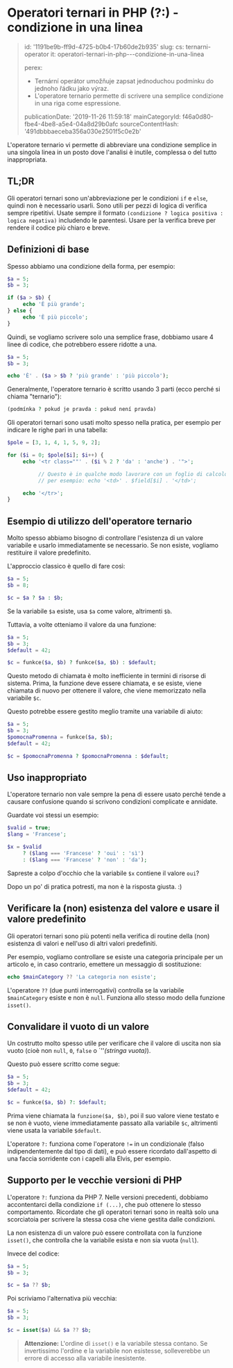 Operatori ternari in PHP (?:) - condizione in una linea
=======================================================

> id: '1191be9b-ff9d-4725-b0b4-17b60de2b935'
> slug:
> 	cs: ternarni-operator
> 	it: operatori-ternari-in-php---condizione-in-una-linea
> 
> perex:
> 	- Ternární operátor umožňuje zapsat jednoduchou podmínku do jednoho řádku jako výraz.
> 	- L'operatore ternario permette di scrivere una semplice condizione in una riga come espressione.
> 
> publicationDate: '2019-11-26 11:59:18'
> mainCategoryId: f46a0d80-fbe4-4be8-a5e4-04a8d29b0afc
> sourceContentHash: '491dbbbaeceba356a030e2501f5c0e2b'

L'operatore ternario vi permette di abbreviare una condizione semplice in una singola linea in un posto dove l'analisi è inutile, complessa o del tutto inappropriata.

TL;DR
------

Gli operatori ternari sono un'abbreviazione per le condizioni `if` e `else`, quindi non è necessario usarli. Sono utili per pezzi di logica di verifica sempre ripetitivi. Usate sempre il formato `(condizione ? logica positiva : logica negativa)` includendo le parentesi. Usare per la verifica breve per rendere il codice più chiaro e breve.

Definizioni di base
------------------

Spesso abbiamo una condizione della forma, per esempio:

```php
$a = 5;
$b = 3;

if ($a > $b) {
     echo 'È più grande';
} else {
     echo 'È più piccolo';
}
```

Quindi, se vogliamo scrivere solo una semplice frase, dobbiamo usare 4 linee di codice, che potrebbero essere ridotte a una.

```php
$a = 5;
$b = 3;

echo 'È' . ($a > $b ? 'più grande' : 'più piccolo');
```

Generalmente, l'operatore ternario è scritto usando 3 parti (ecco perché si chiama "ternario"):

```php
(podmínka ? pokud je pravda : pokud není pravda)
```

Gli operatori ternari sono usati molto spesso nella pratica, per esempio per indicare le righe pari in una tabella:

```php
$pole = [3, 1, 4, 1, 5, 9, 2];

for ($i = 0; $pole[$i]; $i++) {
     echo '<tr class=""' . ($i % 2 ? 'da' : 'anche') . '">';

          // Questo è in qualche modo lavorare con un foglio di calcolo...
          // per esempio: echo '<td>' . $field[$i] . '</td>';

     echo '</tr>';
}
```

Esempio di utilizzo dell'operatore ternario
------------------------------------

Molto spesso abbiamo bisogno di controllare l'esistenza di un valore variabile e usarlo immediatamente se necessario. Se non esiste, vogliamo restituire il valore predefinito.

L'approccio classico è quello di fare così:

```php
$a = 5;
$b = 8;

$c = $a ? $a : $b;
```

Se la variabile `$a` esiste, usa `$a` come valore, altrimenti `$b`.

Tuttavia, a volte otteniamo il valore da una funzione:

```php
$a = 5;
$b = 3;
$default = 42;

$c = funkce($a, $b) ? funkce($a, $b) : $default;
```

Questo metodo di chiamata è molto inefficiente in termini di risorse di sistema. Prima, la funzione deve essere chiamata, e se esiste, viene chiamata di nuovo per ottenere il valore, che viene memorizzato nella variabile `$c`.

Questo potrebbe essere gestito meglio tramite una variabile di aiuto:

```php
$a = 5;
$b = 3;
$pomocnaPromenna = funkce($a, $b);
$default = 42;

$c = $pomocnaPromenna ? $pomocnaPromenna : $default;
```

Uso inappropriato
------------------

L'operatore ternario non vale sempre la pena di essere usato perché tende a causare confusione quando si scrivono condizioni complicate e annidate.

Guardate voi stessi un esempio:

```php
$valid = true;
$lang = 'Francese';

$x = $valid
     ? ($lang === 'Francese' ? 'oui' : 'sì')
     : ($lang === 'Francese' ? 'non' : 'da');
```

Sapreste a colpo d'occhio che la variabile `$x` contiene il valore `oui`?

Dopo un po' di pratica potresti, ma non è la risposta giusta. :)

Verificare la (non) esistenza del valore e usare il valore predefinito
--------------------

Gli operatori ternari sono più potenti nella verifica di routine della (non) esistenza di valori e nell'uso di altri valori predefiniti.

Per esempio, vogliamo controllare se esiste una categoria principale per un articolo e, in caso contrario, emettere un messaggio di sostituzione:

```php
echo $mainCategory ?? 'La categoria non esiste';
```

L'operatore `??` (due punti interrogativi) controlla se la variabile `$mainCategory` esiste e non è `null`. Funziona allo stesso modo della funzione `isset()`.

Convalidare il vuoto di un valore
-----------------------------

Un costrutto molto spesso utile per verificare che il valore di uscita non sia vuoto (cioè non `null`, `0`, `false` o `''*(stringa vuota)*).

Questo può essere scritto come segue:

```php
$a = 5;
$b = 3;
$default = 42;

$c = funkce($a, $b) ?: $default;
```

Prima viene chiamata la `funzione($a, $b)`, poi il suo valore viene testato e se non è vuoto, viene immediatamente passato alla variabile `$c`, altrimenti viene usata la variabile `$default`.

L'operatore `?:` funziona come l'operatore `!=` in un condizionale (falso indipendentemente dal tipo di dati), e può essere ricordato dall'aspetto di una faccia sorridente con i capelli alla Elvis, per esempio.

Supporto per le vecchie versioni di PHP
----------------------------

L'operatore `?:` funziona da PHP 7. Nelle versioni precedenti, dobbiamo accontentarci della condizione `if (...)`, che può ottenere lo stesso comportamento. Ricordate che gli operatori ternari sono in realtà solo una scorciatoia per scrivere la stessa cosa che viene gestita dalle condizioni.

La non esistenza di un valore può essere controllata con la funzione `isset()`, che controlla che la variabile esista e non sia vuota (`null`).

Invece del codice:

```php
$a = 5;
$b = 3;

$c = $a ?? $b;
```

Poi scriviamo l'alternativa più vecchia:

```php
$a = 5;
$b = 3;

$c = isset($a) && $a ?? $b;
```

> **Attenzione:** L'ordine di `isset()` e la variabile stessa contano. Se invertissimo l'ordine e la variabile non esistesse, solleverebbe un errore di accesso alla variabile inesistente.
